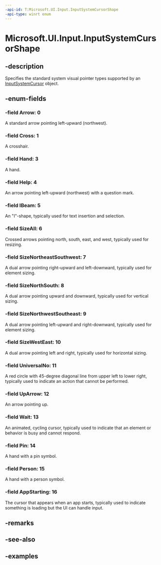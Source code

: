 ```yaml
---
-api-id: T:Microsoft.UI.Input.InputSystemCursorShape
-api-type: winrt enum
---
```


# Microsoft.UI.Input.InputSystemCursorShape

<!--
public enum InputSystemCursorShape
-->

## -description

Specifies the standard system visual pointer types supported by an [InputSystemCursor](inputsystemcursor.md) object.

## -enum-fields

### -field Arrow: 0

A standard arrow pointing left-upward (northwest).

### -field Cross: 1

A crosshair.

### -field Hand: 3

A hand.

### -field Help: 4

An arrow pointing left-upward (northwest) with a question mark.

### -field IBeam: 5

An "I"-shape, typically used for text insertion and selection.

### -field SizeAll: 6

Crossed arrows pointing north, south, east, and west, typically used for resizing.

### -field SizeNortheastSouthwest: 7

A dual arrow pointing right-upward and left-downward, typically used for element sizing.

### -field SizeNorthSouth: 8

A dual arrow pointing upward and downward, typically used for vertical sizing.

### -field SizeNorthwestSoutheast: 9

A dual arrow pointing left-upward and right-downward, typically used for element sizing.

### -field SizeWestEast: 10

A dual arrow pointing left and right, typically used for horizontal sizing.

### -field UniversalNo: 11

A red circle with 45-degree diagonal line from upper left to lower right, typically used to indicate an action that cannot be performed.

### -field UpArrow: 12

An arrow pointing up.

### -field Wait: 13

An animated, cycling cursor, typically used to indicate that an element or behavior is busy and cannot respond.

### -field Pin: 14

A hand with a pin symbol.

### -field Person: 15

A hand with a person symbol.

### -field AppStarting: 16

The cursor that appears when an app starts, typically used to indicate something is loading but the UI can handle input.

## -remarks

## -see-also

## -examples

